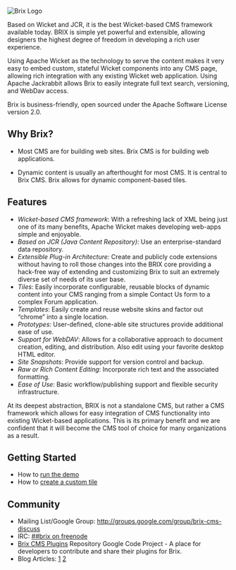 ![Brix Logo](https://github.com/brix-cms/brix-cms/raw/master/brix-logo.jpg)

Based on Wicket and JCR, it is the best Wicket-based CMS framework available today. BRIX is simple yet powerful and extensible, allowing designers the highest degree of freedom in developing a rich user experience.   

Using Apache Wicket as the technology to serve the content makes it very easy to embed custom, stateful Wicket components into any CMS page, allowing rich integration with any existing Wicket web application.  Using Apache Jackrabbit allows Brix to easily integrate full text search, versioning, and WebDav access.

Brix is business-friendly, open sourced under the Apache Software License version 2.0.

Why Brix?
---------
- Most CMS are for building web sites. Brix CMS is for building web  applications.

- Dynamic content is usually an afterthought for most CMS. It is central to Brix CMS. Brix allows for dynamic component-based tiles.

Features
--------

- *Wicket-based CMS framework*:  With a refreshing lack of XML being just one of its many benefits, Apache Wicket makes developing web-apps simple and enjoyable. 
- *Based on JCR (Java Content Repository)*:  Use an enterprise-standard data repository.
- *Extensible Plug-in Architecture:*   Create and publicly code extensions without having to roll those changes into the BRIX core providing a hack-free way of extending and customizing Brix to suit an extremely diverse set of needs of its user base.
- *Tiles*:  Easily incorporate configurable, reusable blocks of dynamic content into your CMS ranging from a simple Contact Us form to a complex Forum application.
- *Templates*:  Easily create and reuse website skins and factor out “chrome” into a single location.
- *Prototypes*:  User-defined, clone-able site structures provide additional ease of use.
- *Support for WebDAV*:  Allows for a collaborative approach to document creation, editing, and distribution. Also edit using your favorite desktop HTML editor.
- *Site Snapshots*:  Provide support for version control and backup.
- *Raw or Rich Content Editing*:  Incorporate rich text and the associated formatting. 
- *Ease of Use*:  Basic workflow/publishing support and flexible security infrastructure.  

At its deepest abstraction, BRIX is not a standalone CMS, but rather a CMS framework which allows for easy integration of CMS functionality into existing Wicket-based applications.  This is its primary benefit and we are confident that it will become the CMS tool of choice for many organizations as a result.

Getting Started
---------------

- How to [run the demo](http://code.google.com/p/brix-cms/wiki/RunningTheDemo)
- How to [create a custom tile](http://code.google.com/p/brix-cms/wiki/TutorialGuestBookTile)

Community
---------
- Mailing List/Google Group: http://groups.google.com/group/brix-cms-discuss
- IRC: [##brix on freenode](irc://irc.freenode.net/##brix)
- [Brix CMS Plugins](http://code.google.com/p/brix-cms-plugins) Repository Google Code Project - A place for developers to contribute and share their plugins for Brix.
- Blog Articles: [1](http://mythinkpond.wordpress.com/2010/03/08/how-to-setup-brix-cms-with-apache-jackrabbit-as-a-cluster-part-1-of-3/) [2](http://www.xaloon.org/blog/vytautas.racelis/Wicket_based_BRIX_CMS_from_developer_point_of_view)
